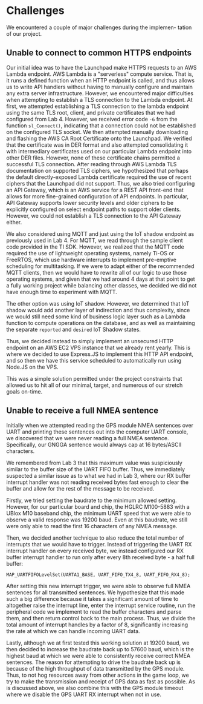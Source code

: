# Challenges

We encountered a couple of major challenges during the implemen- tation of our
project.

## Unable to connect to common HTTPS endpoints

Our initial idea was to have the Launchpad make HTTPS requests to an AWS Lambda
endpoint. AWS Lambda is a "serverless" compute service. That is, it runs a
defined function when an HTTP endpoint is called, and thus allows us to write
API handlers without having to manually configure and maintain any extra server
infrastructure. However, we encountered major difficulties when attempting to
establish a TLS connection to the Lambda endpoint. At first, we attempted
establishing a TLS connection to the lambda endpoint using the same TLS root,
client, and private certificates that we had configured from Lab 4. However, we
received error code `-6` from the function `sl_Connect()`, indicating that a
connection could not be established on the configured TLS socket. We then
attempted manually downloading and flashing the AWS CA Root Certificate onto the
Launchpad. We verified that the certificate was in DER format and also attempted
consolidating it with intermediary certificates used on our particular Lambda
endpoint into other DER files. However, none of these certificate chains
permitted a successful TLS connection. After reading through AWS Lambda TLS
documentation on supported TLS ciphers, we hypothesized that perhaps the default
directly-exposed Lambda certificate required the use of recent ciphers that the
Launchpad did not support. Thus, we also tried configuring an API Gateway, which
is an AWS service for a REST API front-end that allows for more fine-grained
configuration of API endpoints. In particular, API Gateway supports lower
security levels and older ciphers to be explicitly configured on select endpoint
paths to support older clients. However, we could not establish a TLS connection
to the API Gateway either.

We also considered using MQTT and just using the IoT shadow endpoint as
previously used in Lab 4. For MQTT, we read through the sample client code
provided in the TI SDK. However, we realized that the MQTT code required the use
of lightweight operating systems, namely Ti-OS or FreeRTOS, which use hardware
interrupts to implement pre-emptive scheduling for multitasking. If we were to
adapt either of the recommended MQTT clients, then we would have to rewrite all
of our logic to use those operating systems, and given that we had around 4 days
at that point to get a fully working project while balancing other classes, we
decided we did not have enough time to experiment with MQTT.

The other option was using IoT shadow. However, we determined that IoT shadow
would add another layer of indirection and thus complexity, since we would still
need some kind of business logic layer such as a Lambda function to compute
operations on the database, and as well as maintaining the separate `reported`
and `desired` IoT Shadow states.

Thus, we decided instead to simply implement an unsecured HTTP endpoint on an
AWS EC2 VPS instance that we already rent yearly. This is where we decided to
use Express.JS to implement this HTTP API endpoint, and so then we have this
service scheduled to automatically run using Node.JS on the VPS.

This was a simple solution permitted under the project constraints that allowed
us to hit all of our minimal, target, and numerous of our stretch goals on-time.

## Unable to receive a full NMEA sentence

Initially when we attempted reading the GPS module NMEA sentences over UART and
printing these sentences out into the computer UART console, we discovered that
we were never reading a full NMEA sentence. Specifically, our GNGGA sentence
would always cap at 16 bytes/ASCII characters.

We remembered from Lab 3 that this maximum value was suspiciously similar to the
buffer size of the UART FIFO buffer. Thus, we immediately suspected a similar
issue as to what we had in Lab 3, where our RX buffer interrupt handler was not
reading received bytes fast enough to clear the buffer and allow for the rest of
the message to be received.

Firstly, we tried setting the baudrate to the minimum allowed setting. However,
for our particular board and chip, the HGLRC M100-5883 with a UBlox M10 baseband
chip, the minimum UART speed that we were able to observe a valid response was
19200 baud. Even at this baudrate, we still were only able to read the first 16
characters of any NMEA message.

Then, we decided another technique to also reduce the total number of interrupts
that we would have to trigger. Instead of triggering the UART RX interrupt
handler on every received byte, we instead configured our RX buffer interrupt
handler to run only after every 8th received byte - a half full buffer:

```
MAP_UARTFIFOLevelSet(UARTA1_BASE, UART_FIFO_TX4_8, UART_FIFO_RX4_8);
```

After setting this new interrupt trigger, we were able to observe full NMEA
sentences for all transmitted sentences. We hypothesize that this made such a
big difference because it takes a significant amount of time to altogether raise
the interrupt line, enter the interrupt service routine, run the peripheral code
we implement to read the buffer characters and parse them, and then return
control back to the main process. Thus, we divide the total amount of interrupt
handles by a factor of 8, significantly increasing the rate at which we can
handle incoming UART data.

Lastly, although we at first tested this working solution at 19200 baud, we then
decided to increase the baudrate back up to 57600 baud, which is the highest
baud at which we were able to consistently receive correct NMEA sentences. The
reason for attempting to drive the baudrate back up is because of the high
throughput of data transmitted by the GPS module. Thus, to not hog resources
away from other actions in the game loop, we try to make the transmission and
receipt of GPS data as fast as possible. As is discussed above, we also combine
this with the GPS module timeout where we disable the GPS UART RX interrupt when
not in use.